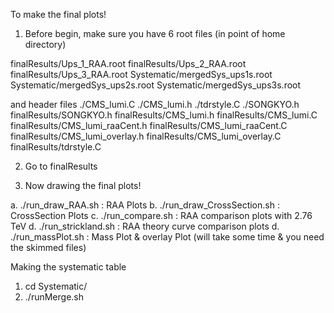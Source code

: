 To make the final plots!


1. Before begin, make sure you have 6 root files (in point of home directory)

finalResults/Ups_1_RAA.root
finalResults/Ups_2_RAA.root
finalResults/Ups_3_RAA.root
Systematic/mergedSys_ups1s.root
Systematic/mergedSys_ups2s.root
Systematic/mergedSys_ups3s.root

and header files
./CMS_lumi.C
./CMS_lumi.h
./tdrstyle.C
./SONGKYO.h
finalResults/SONGKYO.h
finalResults/CMS_lumi.h
finalResults/CMS_lumi.C
finalResults/CMS_lumi_raaCent.h
finalResults/CMS_lumi_raaCent.C
finalResults/CMS_lumi_overlay.h
finalResults/CMS_lumi_overlay.C
finalResults/tdrstyle.C

2. Go to finalResults

3. Now drawing the final plots!

  a. ./run_draw_RAA.sh   :  RAA Plots
  b. ./run_draw_CrossSection.sh   : CrossSection Plots
  c. ./run_compare.sh   :  RAA comparison plots with 2.76 TeV
  d. ./run_strickland.sh  :  RAA theory curve comparison plots
  d. ./run_massPlot.sh  :  Mass Plot & overlay Plot (will take some time & you need the skimmed files)


Making the systematic table
1. cd Systematic/   
2. ./runMerge.sh

